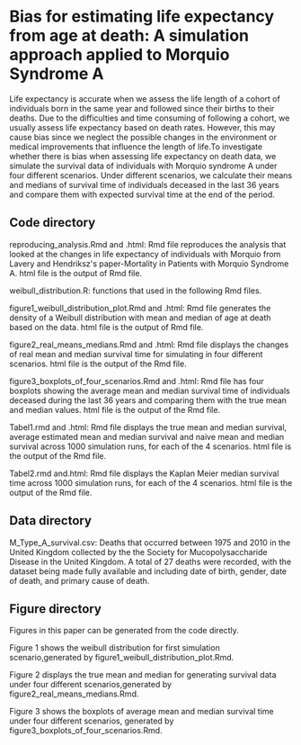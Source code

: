 # Bias for estimating life expectancy from age at death: A simulation approach applied to Morquio Syndrome A
Life expectancy is accurate when we assess the life length of a cohort of individuals born in the same year and followed since their births to their deaths. Due to the difficulties and time consuming of following a cohort, we usually assess life expectancy based on death rates. However, this may cause bias since we neglect the possible changes in the environment or medical improvements that influence the length of life.To investigate whether there is bias when assessing life expectancy on death data, we simulate the survival data of individuals with Morquio syndrome A under four different scenarios. Under different scenarios, we calculate their means and medians of survival time of individuals deceased in the last 36 years and compare them with expected survival time at the end of the period.

## Code directory 
reproducing_analysis.Rmd and .html: Rmd file reproduces the analysis that looked at the changes in life expectancy of individuals with Morquio from Lavery and Hendriksz's paper-Mortality in Patients with Morquio Syndrome A. html file is the output of Rmd file.

weibull_distribution.R: functions that used in the following Rmd files.

figure1_weibull_distribution_plot.Rmd and .html: Rmd file generates the density of a Weibull distribution with mean and median of age at death based on the data. html file is the output of Rmd file.

figure2_real_means_medians.Rmd and .html: Rmd file displays the changes of real mean and median survival time for simulating in four different scenarios. html file is the output of the Rmd file.

figure3_boxplots_of_four_scenarios.Rmd and .html: Rmd file has four boxplots showing the average mean and median survival time of individuals deceased during the last 36 years and comparing them with the true mean and median values. html file is the output of the Rmd file.

Tabel1.rmd and .html: Rmd file displays the true mean and median survival, average estimated mean and median survival and naive mean and median survival across 1000 simulation runs, for each of the 4 scenarios. html file is the output of the Rmd file.

Tabel2.rmd and.html: Rmd file displays the Kaplan Meier median survival time across 1000 simulation runs, for each of the 4 scenarios. html file is the output of the Rmd file.

## Data directory
M_Type_A_survival.csv: Deaths that occurred between 1975 and 2010 in the United Kingdom collected by the the Society for Mucopolysaccharide Disease in the United Kingdom. A total of 27 deaths were recorded, with the dataset being made fully available and including date of birth, gender, date of death, and primary cause of death.  

## Figure directory
Figures in this paper can be generated from the code directly. 

Figure 1 shows the weibull distribution for first simulation scenario,generated by figure1_weibull_distribution_plot.Rmd. 

Figure 2 displays the true mean and median for generating survival data under four different scenarios,generated by figure2_real_means_medians.Rmd. 

Figure 3 shows the boxplots of average mean and median survival time under four different scenarios, generated by figure3_boxplots_of_four_scenarios.Rmd.
